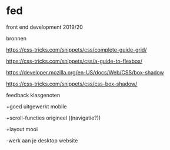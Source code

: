 # fed
front end development 2019/20


bronnen

https://css-tricks.com/snippets/css/complete-guide-grid/

https://css-tricks.com/snippets/css/a-guide-to-flexbox/

https://developer.mozilla.org/en-US/docs/Web/CSS/box-shadow

https://css-tricks.com/snippets/css/css-box-shadow/



feedback klasgenoten

+goed uitgewerkt mobile

+scroll-functies origineel ((navigatie?))

+layout mooi

-werk aan je desktop website

